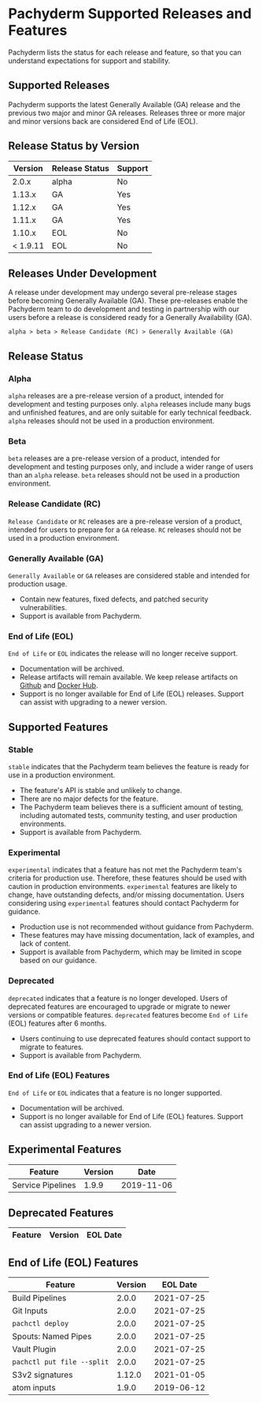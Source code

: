 # Pachyderm Supported Releases and Features

Pachyderm lists the status for each release and feature, so that you can understand expectations for support and stability.
 
## Supported Releases

Pachyderm supports the latest Generally Available (GA) release and the previous two major and minor GA releases. Releases three or more major and minor versions back are considered End of Life (EOL).

## Release Status by Version

| Version  | Release Status | Support |
| -------- | -------------- | ------- |
| 2.0.x    | alpha          | No      |
| 1.13.x   | GA             | Yes     |
| 1.12.x   | GA             | Yes     |
| 1.11.x   | GA             | Yes     |
| 1.10.x   | EOL            | No      |
| < 1.9.11 | EOL            | No      |

## Releases Under Development

A release under development may undergo several pre-release stages before becoming Generally Available (GA). These pre-releases enable the Pachyderm team to do development and testing in partnership with our users before a release is considered ready for a Generally Availability (GA).

`alpha > beta > Release Candidate (RC) > Generally Available (GA)`

## Release Status

### Alpha

`alpha` releases are a pre-release version of a product, intended for development and testing purposes only. `alpha` releases include many bugs and unfinished features, and are only suitable for early technical feedback. `alpha` releases should not be used in a production environment.

### Beta

`beta` releases are a pre-release version of a product, intended for development and testing purposes only, and include a wider range of users than an `alpha` release. `beta` releases should not be used in a production environment.

### Release Candidate (RC)

`Release Candidate` or `RC` releases are a pre-release version of a product, intended for users to prepare for a `GA` release. `RC` releases should not be used in a production environment.

### Generally Available (GA)

`Generally Available` or `GA` releases are considered stable and intended for production usage.

- Contain new features, fixed defects, and patched security vulnerabilities.
- Support is available from Pachyderm.

### End of Life (EOL)

`End of Life` or `EOL` indicates the release will no longer receive support.

- Documentation will be archived.
- Release artifacts will remain available. We keep release artifacts on [Github](https://github.com/pachyderm/pachyderm/releases) and [Docker Hub](https://hub.docker.com/u/pachyderm).
- Support is no longer available for End of Life (EOL) releases. Support can assist with upgrading to a newer version.

## Supported Features

### Stable

`stable` indicates that the Pachyderm team believes the feature is ready for use in a production environment.

- The feature's API is stable and unlikely to change.
- There are no major defects for the feature.
- The Pachyderm team believes there is a sufficient amount of testing, including automated tests, community testing, and user production environments.
- Support is available from Pachyderm.

### Experimental

`experimental` indicates that a feature has not met the Pachyderm team's criteria for production use. Therefore, these features should be used with caution in production environments. `experimental` features are likely to change, have outstanding defects, and/or missing documentation. Users considering using `experimental` features should contact Pachyderm for guidance.

- Production use is not recommended without guidance from Pachyderm.
- These features may have missing documentation, lack of examples, and lack of content.
- Support is available from Pachyderm, which may be limited in scope based on our guidance.

### Deprecated

`deprecated` indicates that a feature is no longer developed. Users of deprecated features are encouraged to upgrade or migrate to newer versions or compatible features. `deprecated` features become `End of Life` (EOL) features after 6 months.

- Users continuing to use deprecated features should contact support to migrate to features.
- Support is available from Pachyderm. 

### End of Life (EOL) Features

`End of Life` or `EOL` indicates that a feature is no longer supported.

- Documentation will be archived.
- Support is no longer available for End of Life (EOL) features. Support can assist upgrading to a newer version.

## Experimental Features

| Feature           | Version | Date       |
| ----------------- | --------| ---------- |
| Service Pipelines | 1.9.9   | 2019-11-06 |

## Deprecated Features

| Feature             | Version |EOL Date   |
| ------------------- | --------| ---------- |



## End of Life (EOL) Features

| Feature           | Version | EOL Date   |
| ----------------- | --------| ---------- |
| Build Pipelines   | 2.0.0   | 2021-07-25 |
| Git Inputs        | 2.0.0   | 2021-07-25 |
| `pachctl deploy`  | 2.0.0   | 2021-07-25 |
| Spouts: Named Pipes | 2.0.0   | 2021-07-25 |
| Vault Plugin        | 2.0.0   | 2021-07-25 |
| `pachctl put file --split`| 2.0.0 | 2021-07-25|
| S3v2 signatures   | 1.12.0  | 2021-01-05 |
| atom inputs       | 1.9.0   | 2019-06-12 |
